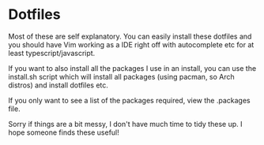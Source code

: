 # Dotfiles

Most of these are self explanatory.  You can easily install these dotfiles and you should have Vim working as a IDE right off with autocomplete etc for at least typescript/javascript.

If you want to also install all the packages I use in an install, you can use the install.sh script which will install all packages (using pacman, so Arch distros) and install dotfiles etc.

If you only want to see a list of the packages required, view the .packages file.

Sorry if things are a bit messy, I don't have much time to tidy these up.  I hope someone finds these useful!


